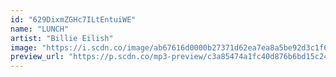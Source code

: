 ```yaml
---
id: "629DixmZGHc7ILtEntuiWE"
name: "LUNCH"
artist: "Billie Eilish"
image: "https://i.scdn.co/image/ab67616d0000b27371d62ea7ea8a5be92d3c1f62"
preview_url: "https://p.scdn.co/mp3-preview/c3a85474a1fc40d876b6bd15c240197e2f974e6e"
---
```

